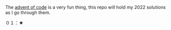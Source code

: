 The [advent of code](https://adventofcode.com/2022) is a very fun thing, this repo will hold my 2022 solutions as I go through them.

０１：★